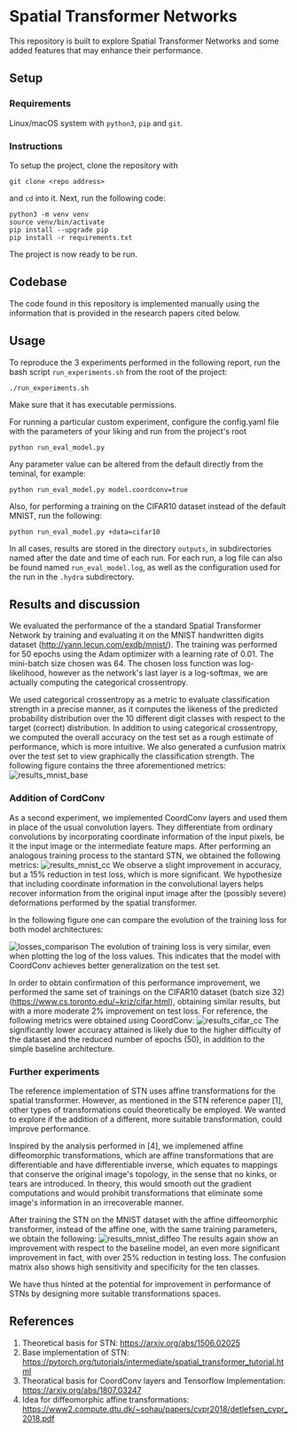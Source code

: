 # Spatial Transformer Networks
This repository is built to explore Spatial Transformer Networks and some added features that may enhance their performance.

## Setup
### Requirements
Linux/macOS system with `python3`, `pip` and `git`.

### Instructions
To setup the project, clone the repository with
```
git clone <repo address>
```
and `cd` into it. Next, run the following code:
```
python3 -m venv venv
source venv/bin/activate
pip install --upgrade pip
pip install -r requirements.txt
```
The project is now ready to be run.

## Codebase
The code found in this repository is implemented manually using the information that is provided in the research papers cited below.

## Usage
To reproduce the 3 experiments performed in the following report, run the bash script `run_experiments.sh` from the root of the project:
```
./run_experiments.sh
```
Make sure that it has executable permissions.

For running a particular custom experiment, configure the config.yaml file with the parameters of your liking and run from the project's root
```
python run_eval_model.py
```
Any parameter value can be altered from the default directly from the teminal, for example:
```
python run_eval_model.py model.coordconv=true
```

Also, for performing a training on the CIFAR10 dataset instead of the default MNIST, run the following:
```
python run_eval_model.py +data=cifar10
```

In all cases, results are stored in the directory `outputs`, in subdirectories named after the date and time of each run. For each run, a log file can also be found named `run_eval_model.log`, as well as the configuration used for the run in the `.hydra` subdirectory.
 
## Results and discussion
We evaluated the performance of the a standard Spatial Transformer Network by training and evaluating it on the MNIST handwritten digits dataset (http://yann.lecun.com/exdb/mnist/). The training was performed for 50 epochs using the Adam optimizer with a learning rate of 0.01. The mini-batch size chosen was 64. The chosen loss function was log-likelihood, however as the network's last layer is a log-softmax, we are actually computing the categorical crossentropy.

We used categorical crossentropy as a metric to evaluate classification strength in a precise manner, as it computes the likeness of the predicted probability distribution over the 10 different digit classes with respect to the target (correct) distribution. 
In addition to using categorical crossentropy, we computed the overall accuracy on the test set as a rough estimate of performance, which is more intuitive. 
We also generated a cunfusion matrix over the test set to view graphically the classification strength. 
The following figure contains the three aforementioned metrics:
![results_mnist_base](figures/results_mnist_base.png)
### Addition of CordConv
As a second experiment, we implemented CoordConv layers and used them in place of the usual convolution layers. They differentiate from ordinary convolutions by incorporating coordinate information of the input pixels, be it the input image or the intermediate feature maps. After performing an analogous training process to the stantard STN, we obtained the following metrics:
![results_mnist_cc](figures/results_mnist_cc.png)
We observe a slight improvement in accuracy, but a 15% reduction in test loss, which is more significant. We hypothesize that including coordinate information in the convolutional layers helps recover information from the original input image after the (possibly severe) deformations performed by the spatial transformer.

In the following figure one can compare the evolution of the training loss for both model architectures:

![losses_comparison](figures/losses_comparison.png)
The evolution of training loss is very similar, even when plotting the log of the loss values. This indicates that the model with CoordConv achieves better generalization on the test set.

In order to obtain confirmation of this performance improvement, we performed the same set of trainings on the CIFAR10 dataset (batch size 32) (https://www.cs.toronto.edu/~kriz/cifar.html), obtaining similar results, but with a more moderate 2% improvement on test loss. For reference, the following metrics were obtained using CoordConv: 
![results_cifar_cc](figures/results_cifar_cc.png)
The significantly lower accuracy attained is likely due to the higher difficulty of the dataset and the reduced number of epochs (50), in addition to the simple baseline architecture.

### Further experiments
The reference implementation of STN uses affine transformations for the spatial transformer. However, as mentioned in the STN reference paper [1], other types of transformations could theoretically be employed. We wanted to explore if the addition of a different, more suitable transformation, could improve performance.

Inspired by the analysis performed in [4], we implemened affine diffeomorphic transformations, which are affine transformations that are differentiable and have differentiable inverse, which equates to mappings that conserve the original image's topology, in the sense that no kinks, or tears are introduced. In theory, this would smooth out the gradient computations and would prohibit transformations that eliminate some image's information in an irrecoverable manner.

After training the STN on the MNIST dataset with the affine diffeomorphic transformer, instead of the affine one, with the same training parameters, we obtain the following:
![results_mnist_diffeo](figures/results_mnist_diffeo.png)
The results again show an improvement with respect to the baseline model, an even more significant improvement in fact, with over 25% reduction in testing loss. The confusion matrix also shows high sensitivity and specificity for the ten classes.

We have thus hinted at the potential for improvement in performance of STNs by designing more suitable transformations spaces.


## References
1. Theoretical basis for STN: https://arxiv.org/abs/1506.02025
2. Base implementation of STN: https://pytorch.org/tutorials/intermediate/spatial_transformer_tutorial.html
3. Theoratical basis for CoordConv layers and Tensorflow Implementation: https://arxiv.org/abs/1807.03247
4. Idea for diffeomorphic affine transformations: https://www2.compute.dtu.dk/~sohau/papers/cvpr2018/detlefsen_cvpr_2018.pdf

